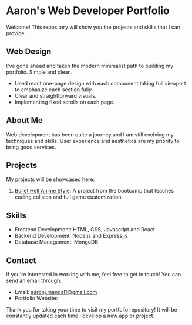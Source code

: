 # Aaron's Web Developer Portfolio
Welcome! This repository will show you the projects and skills that I can provide.

## Web Design
I've gone ahead and taken the modern minimalist path to building my portfolio. Simple and clean.

- Used react one-page design with each component taking full viewport to emphasize each section fully.
- Clear and straightforward visuals.
- Implementing fixed scrolls on each page.

## About Me
Web development has been quite a journey and I am still evolving my techniques and skills. User experience and aesthetics are my priority to bring good services.

## Projects
My projects will be showcased here:
1. [Bullet Hell Anime Style](https://github.com/AaronJMandal/project-js-nyan-cat): A project from the bootcamp that teaches coding colision and full game customization.

## Skills
- Frontend Development: HTML, CSS, Javascript and React
- Backend Development: Node.js and Express.js
- Database Management: MongoDB
## Contact
If you're interested in working with me, feel free to get in touch! You can send an email through:
- Email: aaronj.mandal1@gmail.com
- Portfolio Website: <placeholder>

Thank you for taking your time to visit my portfolio repository! It will be constantly updated each time I develop a new app
or project.
